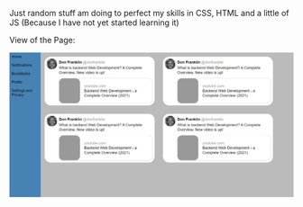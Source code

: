 Just random stuff am doing to perfect my skills in CSS, HTML  and a little of JS (Because I have not yet started learning it)

View of the Page:

![](Images/Page-view.png)